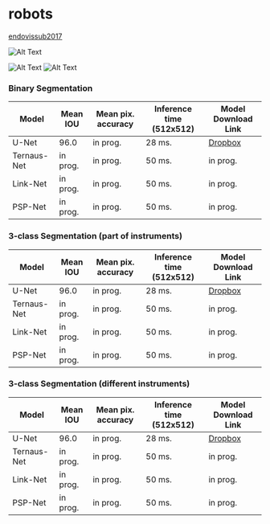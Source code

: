 # robots


[endovissub2017](https://endovissub2017-roboticinstrumentsegmentation.grand-challenge.org/)

![Alt Text](https://github.com/ternaus/robots/blob/master/images/gifs/dataset4/binary.gif)

![Alt Text](https://github.com/ternaus/robots/blob/master/images/gifs/dataset4/parts.gif) ![Alt Text](https://github.com/ternaus/robots/blob/master/images/gifs/dataset4/type.gif)

### Binary Segmentation

| Model            |Mean IOU   | Mean pix. accuracy | Inference time (512x512) | Model Download Link |
|------------------|-----------|--------------------|--------------------------|---------------------|
| U-Net            | 96.0      | in prog.           | 28 ms.                   | [Dropbox](https://www.dropbox.com/)|
| Ternaus-Net      | in prog.  | in prog.           | 50 ms.                   | in prog.            |
| Link-Net         | in prog.  | in prog.           | 50 ms.                   | in prog.            |
| PSP-Net          | in prog.  | in prog.           | 50 ms.                   | in prog.            |


### 3-class Segmentation (part of instruments)

| Model            |Mean IOU   | Mean pix. accuracy | Inference time (512x512) | Model Download Link |
|------------------|-----------|--------------------|--------------------------|---------------------|
| U-Net            | 96.0      | in prog.           | 28 ms.                   | [Dropbox](https://www.dropbox.com/)|
| Ternaus-Net      | in prog.  | in prog.           | 50 ms.                   | in prog.            |
| Link-Net         | in prog.  | in prog.           | 50 ms.                   | in prog.            |
| PSP-Net          | in prog.  | in prog.           | 50 ms.                   | in prog.            |

### 3-class Segmentation (different instruments)

| Model            |Mean IOU   | Mean pix. accuracy | Inference time (512x512) | Model Download Link |
|------------------|-----------|--------------------|--------------------------|---------------------|
| U-Net            | 96.0      | in prog.           | 28 ms.                   | [Dropbox](https://www.dropbox.com/)|
| Ternaus-Net      | in prog.  | in prog.           | 50 ms.                   | in prog.            |
| Link-Net         | in prog.  | in prog.           | 50 ms.                   | in prog.            |
| PSP-Net          | in prog.  | in prog.           | 50 ms.                   | in prog.            |
